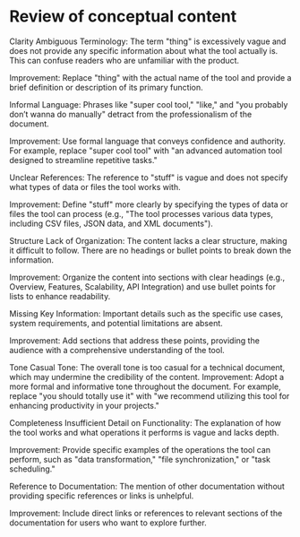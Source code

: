 
# Review of conceptual content

Clarity
Ambiguous Terminology: The term "thing" is excessively vague and does not provide any specific information about what the tool actually is. This can confuse readers who are unfamiliar with the product.

Improvement: Replace "thing" with the actual name of the tool and provide a brief definition or description of its primary function.

Informal Language: Phrases like "super cool tool," "like," and "you probably don’t wanna do manually" detract from the professionalism of the document.

Improvement: Use formal language that conveys confidence and authority. For example, replace "super cool tool" with "an advanced automation tool designed to streamline repetitive tasks."

Unclear References: The reference to "stuff" is vague and does not specify what types of data or files the tool works with.

Improvement: Define "stuff" more clearly by specifying the types of data or files the tool can process (e.g., "The tool processes various data types, including CSV files, JSON data, and XML documents").

Structure
Lack of Organization: The content lacks a clear structure, making it difficult to follow. There are no headings or bullet points to break down the information.

Improvement: Organize the content into sections with clear headings (e.g., Overview, Features, Scalability, API Integration) and use bullet points for lists to enhance readability.

Missing Key Information: Important details such as the specific use cases, system requirements, and potential limitations are absent.

Improvement: Add sections that address these points, providing the audience with a comprehensive understanding of the tool.

Tone
Casual Tone: The overall tone is too casual for a technical document, which may undermine the credibility of the content.
Improvement: Adopt a more formal and informative tone throughout the document. For example, replace "you should totally use it" with "we recommend utilizing this tool for enhancing productivity in your projects."

Completeness
Insufficient Detail on Functionality: The explanation of how the tool works and what operations it performs is vague and lacks depth.

Improvement: Provide specific examples of the operations the tool can perform, such as "data transformation," "file synchronization," or "task scheduling."

Reference to Documentation: The mention of other documentation without providing specific references or links is unhelpful.

Improvement: Include direct links or references to relevant sections of the documentation for users who want to explore further.
